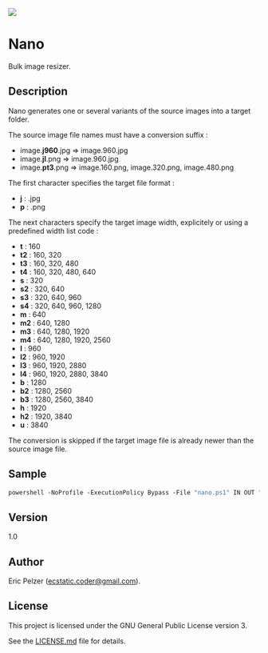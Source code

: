 ![](https://github.com/senselogic/NANO/blob/master/LOGO/nano.png)

# Nano

Bulk image resizer.

## Description

Nano generates one or several variants of the source images into a target folder.

The source image file names must have a conversion suffix :

*   image.**j960**.jpg => image.960.jpg
*   image.**jl**.png => image.960.jpg
*   image.**pt3**.png => image.160.png, image.320.png, image.480.png

The first character specifies the target file format :

*   **j** : .jpg
*   **p** : .png

The next characters specify the target image width, explicitely or using a predefined width list code :

*   **t** : 160
*   **t2** : 160, 320
*   **t3** : 160, 320, 480
*   **t4** : 160, 320, 480, 640
*   **s** : 320
*   **s2** : 320, 640
*   **s3** : 320, 640, 960
*   **s4** : 320, 640, 960, 1280
*   **m** : 640
*   **m2** : 640, 1280
*   **m3** : 640, 1280, 1920
*   **m4** : 640, 1280, 1920, 2560
*   **l** : 960
*   **l2** : 960, 1920
*   **l3** : 960, 1920, 2880
*   **l4** : 960, 1920, 2880, 3840
*   **b** : 1280
*   **b2** : 1280, 2560
*   **b3** : 1280, 2560, 3840
*   **h** : 1920
*   **h2** : 1920, 3840
*   **u** : 3840

The conversion is skipped if the target image file is already newer than the source image file.

## Sample

```csh
powershell -NoProfile -ExecutionPolicy Bypass -File "nano.ps1" IN OUT "90 80 70 60" "imagemagick\convert"
```

## Version

1.0

## Author

Eric Pelzer (ecstatic.coder@gmail.com).

## License

This project is licensed under the GNU General Public License version 3.

See the [LICENSE.md](LICENSE.md) file for details.

